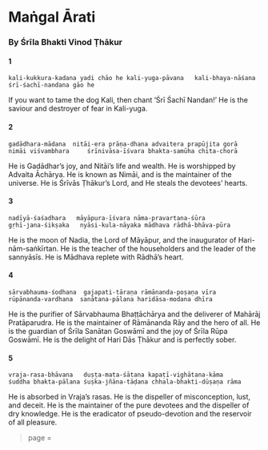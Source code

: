 # Maṅgal Ārati

### By Śrīla Bhakti Vinod Ṭhākur

#### 1

    kali-kukkura-kadana yadi chāo he kali-yuga-pāvana   kali-bhaya-nāśana
    śrī-śachī-nandana gāo he

If you want to tame the dog Kali, then chant ‘Śrī Śachī Nandan!’ He is the saviour and destroyer of fear in Kali-yuga.

#### 2

    gadādhara-mādana  nitāi-era prāṇa-dhana advaitera prapūjita gorā
    nimāi viśvambhara     śrīnivāsa-īśvara bhakta-samūha chita-chorā

He is Gadādhar’s joy, and Nitāi’s life and wealth. He is worshipped by Advaita Āchārya. He is known as Nimāi, and is the maintainer of the universe. He is Śrīvās Ṭhākur’s Lord, and He steals the devotees’ hearts.

#### 3

    nadīyā-śaśadhara   māyāpura-īśvara nāma-pravartana-śūra
    gṛhī-jana-śikṣaka   nyāsi-kula-nāyaka mādhava rādhā-bhāva-pūra

He is the moon of Nadia, the Lord of Māyāpur, and the inaugurator of Hari-nām-saṅkīrtan. He is the teacher of the householders and the leader of the sannyāsīs. He is Mādhava replete with Rādhā’s heart.

#### 4

    sārvabhauma-śodhana  gajapati-tāraṇa rāmānanda-poṣaṇa vīra
    rūpānanda-vardhana  sanātana-pālana haridāsa-modana dhīra

He is the purifier of Sārvabhauma Bhaṭṭāchārya and the deliverer of Mahārāj Pratāparudra. He is the maintainer of Rāmānanda Rāy and the hero of all. He is the guardian of Śrīla Sanātan Goswāmī and the joy of Śrīla Rūpa Goswāmī. He is the delight of Hari Dās Ṭhākur and is perfectly sober.

#### 5

    vraja-rasa-bhāvana   duṣṭa-mata-śātana kapaṭī-vighātana-kāma
    śuddha bhakta-pālana śuṣka-jñāna-tāḍana chhala-bhakti-dūṣaṇa rāma

He is absorbed in Vraja’s rasas. He is the dispeller of misconception, lust, and deceit. He is the maintainer of the pure devotees and the dispeller of dry knowledge. He is the eradicator of pseudo-devotion and the reservoir of all pleasure.


> page = 
